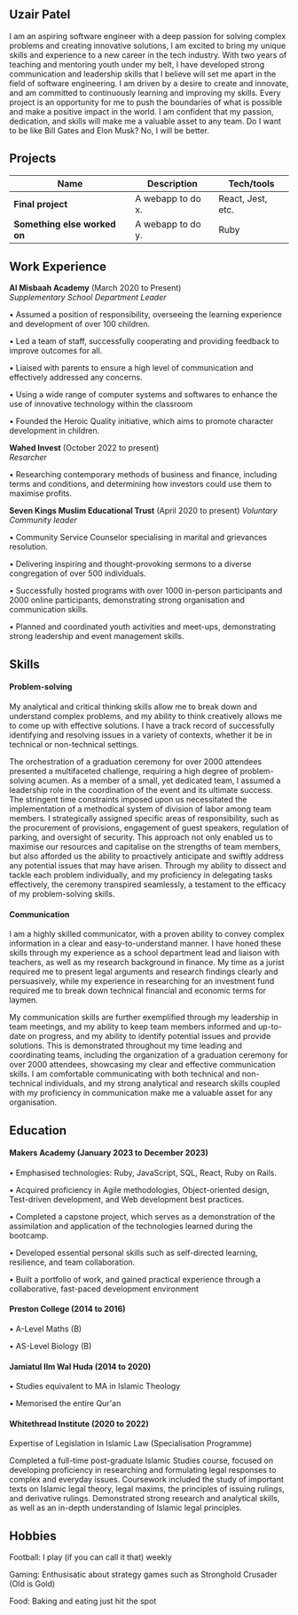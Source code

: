 ## Uzair Patel

I am an aspiring software engineer with a deep passion for solving complex problems and creating innovative solutions, I am excited to bring my unique skills and experience to a new career in the tech industry. With two years of teaching and mentoring youth under my belt, I have developed strong communication and leadership skills that I believe will set me apart in the field of software engineering. I am driven by a desire to create and innovate, and am committed to continuously learning and improving my skills. Every project is an opportunity for me to push the boundaries of what is possible and make a positive impact in the world. I am confident that my passion, dedication, and skills will make me a valuable asset to any team. Do I want to be like Bill Gates and Elon Musk? No, I will be better.

## Projects

| Name                         | Description       | Tech/tools        |
| ---------------------------- | ----------------- | ----------------- |
| **Final project**            | A webapp to do x. | React, Jest, etc. |
| **Something else worked on** | A webapp to do y. | Ruby              |

## Work Experience

**Al Misbaah Academy** (March 2020 to Present)  
_Supplementary School Department Leader_ 

• Assumed a position of responsibility, overseeing the learning experience and development of over 100 children. 

• Led a team of staff, successfully cooperating and providing feedback to improve outcomes for all.

• Liaised with parents to ensure a high level of communication and effectively addressed any concerns. 

• Using a wide range of computer systems and softwares to enhance the use of innovative technology within the classroom

• Founded the Heroic Quality initiative, which aims to promote character development in children.


**Wahed Invest** (October 2022 to present)  
_Resarcher_

• Researching contemporary methods of business and finance, including terms and conditions, and determining how investors could use them to maximise profits.


**Seven Kings Muslim Educational Trust** (April 2020 to present)
_Voluntary Community leader_

• Community Service Counselor specialising in marital and grievances resolution.

• Delivering inspiring and thought-provoking sermons to a diverse congregation of over 500 individuals.

• Successfully hosted programs with over 1000 in-person participants and 2000 online participants, demonstrating strong organisation and communication skills.

• Planned and coordinated youth activities and meet-ups, demonstrating strong leadership and event management skills.

## Skills

#### Problem-solving

My analytical and critical thinking skills allow me to break down and understand complex problems, and my ability to think creatively allows me to come up with effective solutions. I have a track record of successfully identifying and resolving issues in a variety of contexts, whether it be in technical or non-technical settings. 

The orchestration of a graduation ceremony for over 2000 attendees presented a multifaceted challenge, requiring a high degree of problem-solving acumen. As a member of a small, yet dedicated team, I assumed a leadership role in the coordination of the event and its ultimate success. The stringent time constraints imposed upon us necessitated the implementation of a methodical system of division of labor among team members. I strategically assigned specific areas of responsibility, such as the procurement of provisions, engagement of guest speakers, regulation of parking, and oversight of security. This approach not only enabled us to maximise our resources and capitalise on the strengths of team members, but also afforded us the ability to proactively anticipate and swiftly address any potential issues that may have arisen. Through my ability to dissect and tackle each problem individually, and my proficiency in delegating tasks effectively, the ceremony transpired seamlessly, a testament to the efficacy of my problem-solving skills.

#### Communication

I am a highly skilled communicator, with a proven ability to convey complex information in a clear and easy-to-understand manner. I have honed these skills through my experience as a school department lead and liaison with teachers, as well as my research background in finance. My time as a jurist required me to present legal arguments and research findings clearly and persuasively, while my experience in researching for an investment fund required me to break down technical financial and economic terms for laymen.

My communication skills are further exemplified through my leadership in team meetings, and my ability to keep team members informed and up-to-date on progress, and my ability to identify potential issues and provide solutions. This is demonstrated throughout my time leading and coordinating teams, including the organization of a graduation ceremony for over 2000 attendees, showcasing my clear and effective communication skills. I am comfortable communicating with both technical and non-technical individuals, and my strong analytical and research skills coupled with my proficiency in communication make me a valuable asset for any organisation.

## Education

#### Makers Academy (January 2023 to December 2023)
• Emphasised technologies: Ruby, JavaScript, SQL, React, Ruby on Rails.

• Acquired proficiency in Agile methodologies, Object-oriented design, Test-driven development, and Web development best practices.

• Completed a capstone project, which serves as a demonstration of the assimilation and application of the technologies learned during the bootcamp.

• Developed essential personal skills such as self-directed learning, resilience, and team collaboration.

• Built a portfolio of work, and gained practical experience through a collaborative, fast-paced development environment

#### Preston College (2014 to 2016)
• A-Level Maths (B)
  
• AS-Level Biology (B)
 
#### Jamiatul Ilm Wal Huda (2014 to 2020)
• Studies equivalent to MA in Islamic Theology
  
• Memorised the entire Qur'an

#### Whitethread Institute (2020 to 2022)
Expertise of Legislation in Islamic Law (Specialisation Programme)

Completed a full-time post-graduate Islamic Studies course, focused on developing proficiency in researching and formulating legal responses to complex and everyday issues. Coursework included the study of important texts on Islamic legal theory, legal maxims, the principles of issuing rulings, and derivative rulings. Demonstrated strong research and analytical skills, as well as an in-depth understanding of Islamic legal principles.

## Hobbies

Football: I play (if you can call it that) weekly

Gaming: Enthusisatic about strategy games such as Stronghold Crusader (Old is Gold)

Food: Baking and eating just hit the spot



